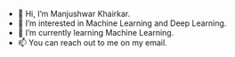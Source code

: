 - 👋 Hi, I’m Manjushwar Khairkar.
- 👀 I’m interested in Machine Learning and Deep Learning.
- 🌱 I’m currently learning Machine Learning.
- 📫 You can reach out to me on my email.
<!---
Manjushwarofficial/Manjushwarofficial is a ✨ special ✨ repository because its `README.md` (this file) appears on your GitHub profile.
You can click the Preview link to take a look at your changes.
--->
